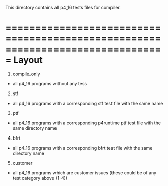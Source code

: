 This directory contains all p4_16 tests files for compiler.

===============================================================================
Layout
===============================================================================

1. compile_only
- all p4_16 programs without any tess

2. stf
- all p4_16 programs with a corresponding stf test file with the same name

3. ptf
- all p4_16 programs with a corresponding p4runtime ptf test file with the same directory name

4. bfrt
- all p4_16 programs with a corresponding bfrt test file with the same directory name

5. customer
- all p4_16 programs which are customer issues (these could be of any test category above (1-4))
